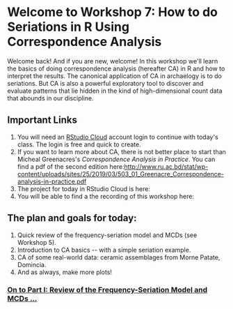# Welcome to Workshop 7: How to do Seriations in R Using Correspondence Analysis   

Welcome back! And if you are new, welcome! In this workshop we'll learn the basics of doing correspondence analysis (hereafter CA) in R and how to interpret the results. The canonical application of CA in archaelogy is to do seriations. But CA is also a powerful exploratory tool to discover and evaluate patterns that lie hidden in the kind of high-dimensional count data that abounds in our discipline.    


## Important Links

1. You will need an [RStudio Cloud](https://rstudio.cloud/) account login to continue with today's class. The login is free and quick to create.
2. If you want to learn more about CA, there is not better place to start than Micheal Greenacres's *Correspondence Analysis in Practice*. You can find a pdf of the second edition here:http://www.ru.ac.bd/stat/wp-content/uploads/sites/25/2019/03/503_01_Greenacre_Correspondence-analysis-in-practice.pdf 
3. The project for today in RStudio Cloud is here: 
4. You will be able to find a the recording of this workshop here:

## The plan and goals for today:

1. Quick review of the frequency-seriation model and MCDs (see Workshop 5).
2. Introduction to CA basics -- with a simple seriation example. 
3. CA of some real-world data: ceramic assemblages from Morne Patate, Domincia.
4. And as always, make more plots!

### [On to Part I: Review of the Frequency-Seriation Model and MCDs ...](https://github.com/DAACS-Research-Consortium/DAACS-Open-Academy/blob/main/FSS2021/Workshop7/Part_I.md)

